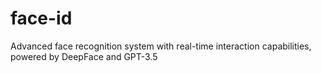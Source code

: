 # face-id
Advanced face recognition system with real-time interaction capabilities, powered by DeepFace and GPT-3.5
